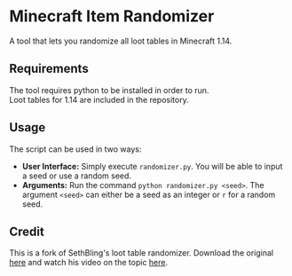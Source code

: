 # Minecraft Item Randomizer

A tool that lets you randomize all loot tables in Minecraft 1.14.

## Requirements

The tool requires python to be installed in order to run.   
Loot tables for 1.14 are included in the repository.

## Usage

The script can be used in two ways:

* **User Interface:**
  Simply execute `randomizer.py`. You will be able to input a seed or use a random seed.
* **Arguments:**
  Run the command  `python randomizer.py <seed>`.
  The argument `<seed>` can either be a seed as an integer or `r` for a random seed.

## Credit

This is a fork of SethBling's loot table randomizer.
Download the original [here](https://www.youtube.com/redirect?q=https%3A%2F%2Fsethbling.s3-us-west-2.amazonaws.com%2FDownloads%2FDataPacks%2FMinecraftLootRandomizer.zip&v=3JEXAZOrykQ&event=video_description&redir_token=68Tu3k2uCG3jhQftUuV5ANeZnQp8MTU2OTE4NzgyOUAxNTY5MTAxNDI5) and watch his video on the topic [here](https://www.youtube.com/watch?v=3JEXAZOrykQ).
